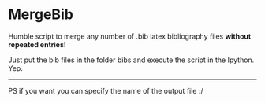 # MergeBib
Humble script to merge any number of .bib latex bibliography files **without repeated entries!**

Just put the bib files in the folder bibs and execute the script in the Ipython. Yep.

_______
PS if you want you can specify the name of the output file :/
